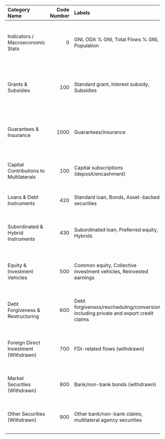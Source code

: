 | Category Name                          |   Code Number | Labels                                                                               | Short Description                                                          |
|:---------------------------------------|--------------:|:-------------------------------------------------------------------------------------|:---------------------------------------------------------------------------|
| Indicators / Macroeconomic Stats       |             0 | GNI, ODA % GNI, Total Flows % GNI, Population                                        | High-level national indicators used for comparison, not financial flows.   |
| Grants & Subsidies                     |           100 | Standard grant, Interest subsidy, Subsidies                                          | Transfers with no repayment obligation, typically to public institutions.  |
| Guarantees & Insurance                 |          1000 | Guarantees/insurance                                                                 | Risk mitigation tools without direct disbursement; contingent liabilities. |
| Capital Contributions to Multilaterals |           100 | Capital subscriptions (deposit/encashment)                                           | Core contributions to multilateral development institutions.               |
| Loans & Debt Instruments               |           420 | Standard loan, Bonds, Asset-backed securities                                        | Transfers that create debt obligations for recipients.                     |
| Subordinated & Hybrid Instruments      |           430 | Subordinated loan, Preferred equity, Hybrids                                         | Mixed instruments with risk-sharing or convertible features.               |
| Equity & Investment Vehicles           |           500 | Common equity, Collective investment vehicles, Reinvested earnings                   | Ownership-based investments including shares and FDI.                      |
| Debt Forgiveness & Restructuring       |           600 | Debt forgiveness/rescheduling/conversion, including private and export credit claims | Adjustments to original debt obligations, often for relief or diplomacy.   |
| Foreign Direct Investment (Withdrawn)  |           700 | FDI-related flows (withdrawn)                                                        | Old categories previously used to report private capital flows abroad.     |
| Market Securities (Withdrawn)          |           800 | Bank/non-bank bonds (withdrawn)                                                      | Withdrawn categories for long-term bond instruments.                       |
| Other Securities (Withdrawn)           |           900 | Other bank/non-bank claims, multilateral agency securities                           | Legacy codes for secondary financial claims now retired.                   |